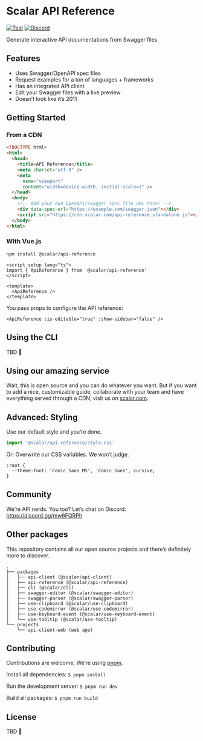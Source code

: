 # Scalar API Reference

[![Test](https://github.com/a-numbered-company/api-reference/actions/workflows/test.yml/badge.svg)](https://github.com/a-numbered-company/api-reference/actions/workflows/test.yml)
[![Discord](https://img.shields.io/discord/1135330207960678410?style=flat&color=5865F2)](https://discord.gg/mw6FQRPh)

Generate interactive API documentations from Swagger files

## Features

- Uses Swagger/OpenAPI spec files
- Request examples for a ton of languages + frameworks
- Has an integrated API client
- Edit your Swagger files with a live preview
- Doesn’t look like it’s 2011

## Getting Started

### From a CDN

```html
<!DOCTYPE html>
<html>
  <head>
    <title>API Reference</title>
    <meta charset="utf-8" />
    <meta
      name="viewport"
      content="width=device-width, initial-scale=1" />
  </head>
  <body>
    <!-- Add your own OpenAPI/Swagger spec file URL here: -->
    <div data-spec-url="https://example.com/swagger.json"></div>
    <script src="https://cdn.scalar.com/api-reference.standalone.js"></script>
  </body>
</html>
```

### With Vue.js

```bash
npm install @scalar/api-reference
```

```vue
<script setup lang="ts">
import { ApiReference } from '@scalar/api-reference'
</script>

<template>
  <ApiReference />
</template>
```

You pass props to configure the API reference:

```vue
<ApiReference :is-editable="true" :show-sidebar="false" />
```

## Using the CLI

TBD 👀

## Using our amazing service

Wait, this is open source and you can do whatever you want. But if you want to add a nice, customizable guide, collaborate with your team and have everything served through a CDN, visit us on [scalar.com](https://scalar.com).

## Advanced: Styling

Use our default style and you’re done.

```js
import '@scalar/api-reference/style.css'
```

Or: Overwrite our CSS variables. We won’t judge.

```
:root {
  --theme-font: 'Comic Sans MS', 'Comic Sans', cursive;
}
```

## Community

We’re API nerds. You too? Let’s chat on Discord: https://discord.gg/mw6FQRPh

## Other packages

This repository contains all our open source projects and there’s definitely more to discover.

```
.
├── packages
│   ├── api-client (@scalar/api-client)
│   ├── api-reference (@scalar/api-reference)
│   ├── cli (@scalar/cli)
│   ├── swagger-editor (@scalar/swagger-editor)
│   ├── swagger-parser (@scalar/swagger-parser)
│   ├── use-clipboard (@scalar/use-clipboard)
│   ├── use-codemirror (@scalar/use-codemirror)
│   ├── use-keyboard-event (@scalar/use-keyboard-event)
│   └── use-tooltip (@scalar/use-tooltip)
└── projects
    └── api-client-web (web app)
```

## Contributing

Contributions are welcome. We’re using [pnpm](https://pnpm.io/).

Install all dependencies:
`$ pnpm install`

Run the development server:
`$ pnpm run dev`

Build all packages:
`$ pnpm run build`

## License

TBD 🤔
